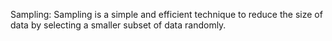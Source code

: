 Sampling: Sampling is a simple and efficient technique to reduce the size of data by selecting a smaller subset of data randomly.